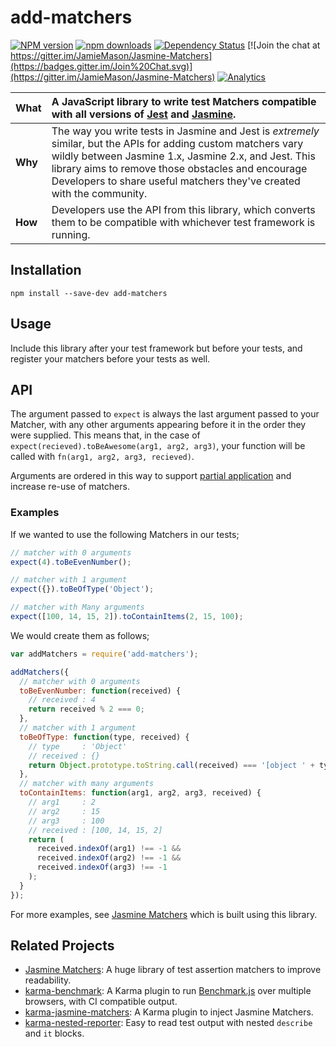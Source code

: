 # add-matchers

[![NPM version](http://img.shields.io/npm/v/add-matchers.svg?style=flat-square)](https://www.npmjs.com/package/add-matchers)
[![npm downloads](https://img.shields.io/npm/dm/add-matchers.svg?style=flat-square)](https://www.npmjs.com/package/add-matchers)
[![Dependency Status](http://img.shields.io/david/JamieMason/add-matchers.svg?style=flat-square)](https://david-dm.org/JamieMason/add-matchers)
[![Join the chat at https://gitter.im/JamieMason/Jasmine-Matchers](https://badges.gitter.im/Join%20Chat.svg)](https://gitter.im/JamieMason/Jasmine-Matchers)
[![Analytics](https://ga-beacon.appspot.com/UA-45466560-5/jasmine-matchers?flat&useReferer)](https://github.com/igrigorik/ga-beacon)

|**What**|A JavaScript library to write test Matchers compatible with all versions of [Jest](http://facebook.github.io/jest/) and [Jasmine](https://jasmine.github.io/).|
|---|:---|
|**Why**|The way you write tests in Jasmine and Jest is _extremely_ similar, but the APIs for adding custom matchers vary wildly between Jasmine 1.x, Jasmine 2.x, and Jest. This library aims to remove those obstacles and encourage Developers to share useful matchers they've created with the community.|
|**How**|Developers use the API from this library, which converts them to be compatible with whichever test framework is running.|

## Installation

```
npm install --save-dev add-matchers
```

## Usage

Include this library after your test framework but before your tests, and register your matchers before your tests as well.

## API

The argument passed to `expect` is always the last argument passed to your Matcher, with any other arguments appearing before it in the order they were supplied. This means that, in the case of `expect(recieved).toBeAwesome(arg1, arg2, arg3)`, your function will be called with `fn(arg1, arg2, arg3, recieved)`.

Arguments are ordered in this way to support [partial application](http://ejohn.org/blog/partial-functions-in-javascript/) and increase re-use of matchers.

### Examples

If we wanted to use the following Matchers in our tests;

```js
// matcher with 0 arguments
expect(4).toBeEvenNumber();

// matcher with 1 argument
expect({}).toBeOfType('Object');

// matcher with Many arguments
expect([100, 14, 15, 2]).toContainItems(2, 15, 100);
```

We would create them as follows;

```js
var addMatchers = require('add-matchers');

addMatchers({
  // matcher with 0 arguments
  toBeEvenNumber: function(received) {
    // received : 4
    return received % 2 === 0;
  },
  // matcher with 1 argument
  toBeOfType: function(type, received) {
    // type     : 'Object'
    // received : {}
    return Object.prototype.toString.call(received) === '[object ' + type + ']';
  },
  // matcher with many arguments
  toContainItems: function(arg1, arg2, arg3, received) {
    // arg1     : 2
    // arg2     : 15
    // arg3     : 100
    // received : [100, 14, 15, 2]
    return (
      received.indexOf(arg1) !== -1 &&
      received.indexOf(arg2) !== -1 &&
      received.indexOf(arg3) !== -1
    );
  }
});
```

For more examples, see [Jasmine Matchers](https://github.com/JamieMason/Jasmine-Matchers/tree/master/src) which is built using this library.

## Related Projects

+ [Jasmine Matchers](https://github.com/JamieMason/Jasmine-Matchers): A huge library of test assertion matchers to improve readability.
+ [karma-benchmark](https://github.com/JamieMason/karma-benchmark): A Karma plugin to run [Benchmark.js](https://benchmarkjs.com/) over multiple browsers, with CI compatible output.
+ [karma-jasmine-matchers](https://github.com/JamieMason/karma-jasmine-matchers): A Karma plugin to inject Jasmine Matchers.
+ [karma-nested-reporter](https://github.com/JamieMason/karma-nested-reporter): Easy to read test output with nested `describe` and `it` blocks.

